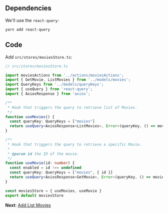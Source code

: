 ## Dependencies

We'll use the `react-query`:

```shell
yarn add react-query
```

## Code

Add `src/stores/moviesStore.ts`:

```ts
// src/stores/moviesStore.ts

import moviesActions from '../actions/moviesActions';
import { GetMovie, ListMovies } from '../models/movies';
import QueryKeys from '../models/queryKeys';
import { useQuery } from 'react-query';
import { AxiosResponse } from 'axios';

/**
 * Hook that triggers the query to retrieve list of Movies.
 */
function useMovies() {
  const queryKey: QueryKeys = ["movies"]
  return useQuery<AxiosResponse<ListMovies>, Error>(queryKey, () => moviesActions.list());
}

/**
 * Hook that triggers the query to retrieve a specific Movie.
 * 
 * @param id the ID of the movie.
 */
function useMovie(id: number) {
  const enabled = id !== undefined
  const queryKey: QueryKeys = ["movies", { id }]
  return useQuery<AxiosResponse<GetMovie>, Error>(queryKey, () => moviesActions.get(id), { enabled });
}

const moviesStore = { useMovies, useMovie }
export default moviesStore
```

**Next**: [Add List Movies](7.add-list-movies.md)
